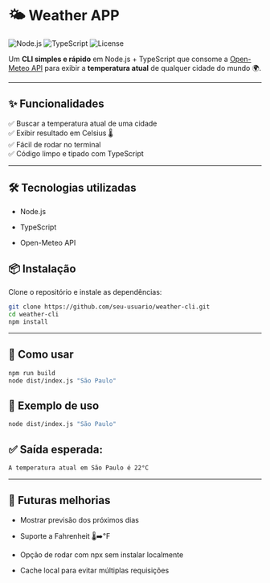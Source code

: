 # 🌤️ Weather APP

![Node.js](https://img.shields.io/badge/Node.js-18+-green?logo=node.js) 
![TypeScript](https://img.shields.io/badge/TypeScript-5.0-blue?logo=typescript) 
![License](https://img.shields.io/badge/license-MIT-lightgrey)

Um **CLI simples e rápido** em Node.js + TypeScript que consome a [Open-Meteo API](https://open-meteo.com/) para exibir a **temperatura atual** de qualquer cidade do mundo 🌍.  

---

## ✨ Funcionalidades

✅ Buscar a temperatura atual de uma cidade  
✅ Exibir resultado em Celsius 🌡️  
✅ Fácil de rodar no terminal  
✅ Código limpo e tipado com TypeScript  

---
## 🛠️ Tecnologias utilizadas

- Node.js

- TypeScript

- Open-Meteo API

## 📦 Instalação

Clone o repositório e instale as dependências:

```bash
git clone https://github.com/seu-usuario/weather-cli.git
cd weather-cli
npm install
```
---
## 🚀 Como usar

```bash
npm run build
node dist/index.js "São Paulo"
```
## 📌 Exemplo de uso

```bash
node dist/index.js "São Paulo"
```
## ✅ Saída esperada:
```bash
A temperatura atual em São Paulo é 22°C
```

---
## 🔮 Futuras melhorias

- Mostrar previsão dos próximos dias

- Suporte a Fahrenheit 🌡️➡️℉

- Opção de rodar com npx sem instalar localmente

- Cache local para evitar múltiplas requisições
